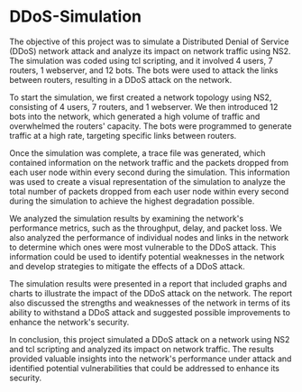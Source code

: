 # DDoS-Simulation
The objective of this project was to simulate a Distributed Denial of Service (DDoS) network attack and analyze its impact on network traffic using NS2. The simulation was coded using tcl scripting, and it involved 4 users, 7 routers, 1 webserver, and 12 bots. The bots were used to attack the links between routers, resulting in a DDoS attack on the network.

To start the simulation, we first created a network topology using NS2, consisting of 4 users, 7 routers, and 1 webserver. We then introduced 12 bots into the network, which generated a high volume of traffic and overwhelmed the routers' capacity. The bots were programmed to generate traffic at a high rate, targeting specific links between routers.

Once the simulation was complete, a trace file was generated, which contained information on the network traffic and the packets dropped from each user node within every second during the simulation. This information was used to create a visual representation of the simulation to analyze the total number of packets dropped from each user node within every second during the simulation to achieve the highest degradation possible.

We analyzed the simulation results by examining the network's performance metrics, such as the throughput, delay, and packet loss. We also analyzed the performance of individual nodes and links in the network to determine which ones were most vulnerable to the DDoS attack. This information could be used to identify potential weaknesses in the network and develop strategies to mitigate the effects of a DDoS attack.

The simulation results were presented in a report that included graphs and charts to illustrate the impact of the DDoS attack on the network. The report also discussed the strengths and weaknesses of the network in terms of its ability to withstand a DDoS attack and suggested possible improvements to enhance the network's security.

In conclusion, this project simulated a DDoS attack on a network using NS2 and tcl scripting and analyzed its impact on network traffic. The results provided valuable insights into the network's performance under attack and identified potential vulnerabilities that could be addressed to enhance its security.
